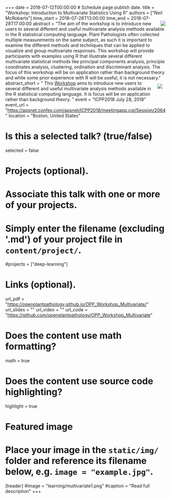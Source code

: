+++
date = 2018-07-12T00:00:00   # Schedule page publish date.
title = "Workshop: Introduction to Multivariate Statistics Using R"
authors = ["Neil McRoberts"]
time_start = 2018-07-28T13:00:00
time_end = 2018-07-28T17:00:00
abstract = "<img src = '/img/learning/multivariate3.png' align=right>The aim of the workshop is to introduce new users to several different and useful multivariate analysis methods available in the R statistical computing language. Plant Pathologists often collected multiple measurements on the same subject, as such it is important to examine the different methods and techniques that can be applied to visualize and group multivariate responses. This workshop will provide participants with examples using R that illustrate several different multivariate statistical methods like principal components analysis, principle coordinates analysis, clustering, ordination and discriminant analysis. The focus of this workshop will be on application rather than background theory and while some prior experience with R will be useful, it is not necessary."
abstract_short = "<img style = 'margin: 10px' src = '/img/learning/multivariate2.png' align=right> This [Workshop](https://openplantpathology.github.io/OPP_Workshop_Multivariate/) aims to introduce new users to several different and useful multivariate analysis methods available in the R statistical computing language. It is focus will be on application rather than background theory. "
event = "ICPP2018 July 28, 2018"
event_url = "https://apsnet.confex.com/apsnet/ICPP2018/meetingapp.cgi/Session/2064"
location = "Boston, United States"

# Is this a selected talk? (true/false)
selected = false

# Projects (optional).
#   Associate this talk with one or more of your projects.
#   Simply enter the filename (excluding '.md') of your project file in `content/project/`.
#projects = ["deep-learning"]

# Links (optional).
url_pdf = "https://openplantpathology.github.io/OPP_Workshop_Multivariate/"
url_slides = ""
url_video = ""
url_code = "https://github.com/openplantpathology/OPP_Workshop_Multivariate"

# Does the content use math formatting?
math = true

# Does the content use source code highlighting?
highlight = true

# Featured image
# Place your image in the `static/img/` folder and reference its filename below, e.g. `image = "example.jpg"`.
[header]
#image = "learning/multivariate1.png"
#caption = "Read full description"
+++

